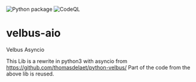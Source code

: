 ![Python package](https://github.com/Cereal2nd/velbus-aio/workflows/Python%20package/badge.svg)
![CodeQL](https://github.com/Cereal2nd/velbus-aio/workflows/CodeQL/badge.svg)

# velbus-aio
Velbus Asyncio

This Lib is a rewrite in python3 with asyncio from https://github.com/thomasdelaet/python-velbus/
Part of the code from the above lib is reused.
